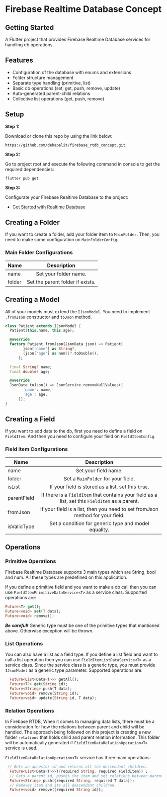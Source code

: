 # Firebase Realtime Database Concept

## Getting Started
A Flutter project that provides Firebase Realtime Database services for handling db operations.

## Features
- Configuration of the database with enums and extensions
- Folder structure management
- Separate type handling (primitive, list)
- Basic db operations (set, get, push, remove, update)
- Auto-generated parent-child relations
- Collective list operations (get, push, remove)

## Setup

**Step 1:**

Download or clone this repo by using the link below:

```
https://github.com/dehapelit/firebase_rtdb_concept.git
```

**Step 2:**

Go to project root and execute the following command in console to get the required dependencies: 

```
flutter pub get 
```

**Step 3:**

Configurate your Firebase Realtime Database to the project:

- [Get Started with Realtime Database](https://firebase.google.com/docs/database/flutter/start)


## Creating a Folder
If you want to create a folder, add your folder item to `MainFolder`. Then, you need to make some configuration on `MainFolderConfig`.

### Main Folder Configurations

| Name        | Description           |
| ------------- |:-------------:|
| name    | Set your folder name.|
| folder      | Set the parent folder if exists.    |

## Creating a Model
All of your models must extend the `IJsonModel`. You need to implement `.fromJson` constructor and `toJson` method.

```dart
class Patient extends IJsonModel {
  Patient(this.name, this.age);

  @override
  factory Patient.fromJson(JsonData json) => Patient(
        json['name'] as String?,
        (json['age'] as num?)?.toDouble(),
      );

  final String? name;
  final double? age;

  @override
  JsonData toJson() => JsonService.removeNullValues({
        'name': name,
        'age': age,
      });
}
```

## Creating a Field
If you want to add data to the db, first you need to define a field on `FieldItem`. And then you need to configure your field on `FieldItemConfig`.

### Field Item Configurations

| Name        | Description           |
| ------------- |:-------------:|
| name    | Set your field name.|
| folder      | Set a `MainFolder` for your field.     |
| isList | If your field is stored as a list, set this `true`.      |
| parentField | If there is a `FieldItem` that contains your field as a list, set this `FieldItem` as a parent.      |
| fromJson<T> | If your field is a list, then you need to set fromJson method for your field.      |
| isValidType<T> | Set a condition for generic type and model equality.     |


## Operations
### Primitive Operations
Firebase Realtime Database supports 3 main types which are String, bool and num. All these types are predefined on this application. 

If you define a primitive field and you want to make a db call then you can use `FieldItemPrimitiveDataService<T>` as a service class. Supported operations are:

```dart
Future<T> get();
Future<void> set(T data);
Future<void> remove();
```

***Be careful!*** Generic type must be one of the primitive types that mantioned above. Otherwise exception will be thrown.

### List Operations
You can also have a list as a field type. If you define a list field and want to call a list operation then you can use `FieldItemListDataService<T>` as a service class. Since the service class is a generic type, you must provide `IJsonModel` as a generic type parameter. Supported operations are:

```dart
  Future<List<Data<T>>> getAll();
  Future<T?> get(String id);
  Future<String> push(T data);
  Future<void> remove(String id);
  Future<void> update(String id, T data);
```

### Relation Operations
In Firebase RTDB, When it comes to managing data lists, there must be a consideration for how the relations between parent and child will be handled. The approach being followed on this project is creating a new folder `relations` that holds child and parent relation information. This folder will be automatically generated if `FieldItemDataRelationOperation<T>` service is used.

`FieldItemDataRelationOperation<T>` service has three main operations:
```dart
 // Gets an ancestor id and returns all the descendant children.
  Future<List<Data<T>>>({required String, required FieldItem}) ;
  // Gets a parent id, pushes the item and set relations between parent and child.
  Future<String> push({required String, required T data});
  // Removes item and its all descendant children.
  Future<void> remove({required String id}); 
```